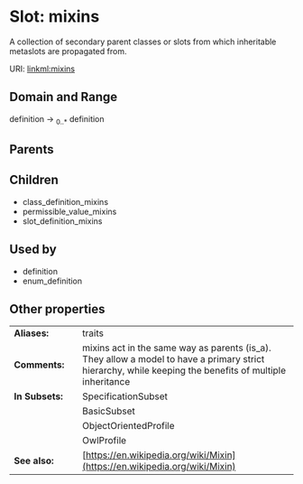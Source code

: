 
# Slot: mixins


A collection of secondary parent classes or slots from which inheritable metaslots are propagated from.

URI: [linkml:mixins](https://w3id.org/linkml/mixins)


## Domain and Range

definition &#8594;  <sub>0..\*</sub> definition

## Parents


## Children

 *  class_definition_mixins
 *  permissible_value_mixins
 *  slot_definition_mixins

## Used by

 * definition
 * enum_definition

## Other properties

|  |  |  |
| --- | --- | --- |
| **Aliases:** | | traits |
| **Comments:** | | mixins act in the same way as parents (is_a). They allow a model to have a primary strict hierarchy, while keeping the benefits of multiple inheritance |
| **In Subsets:** | | SpecificationSubset |
|  | | BasicSubset |
|  | | ObjectOrientedProfile |
|  | | OwlProfile |
| **See also:** | | [https://en.wikipedia.org/wiki/Mixin](https://en.wikipedia.org/wiki/Mixin) |

